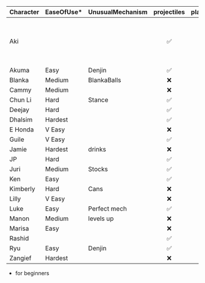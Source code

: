 | Character | EaseOfUse* | UnusualMechanism | projectiles| placeholder | CommandGrab |  Charge | Stock | Teleport | Strengths | Weaknesses |
| :--- | :-- | :-- | :-----------: | :--: | :-- | :--: | :--: | :--: | :-- | :--- |
| Aki  || | ✅ | | ✅ | ? | N | ❌ | slow fireball + fast drive rush <br> v strong OKI  | slow poison ball recovery | |
| Akuma |Easy| Denjin | ✅ |  | ❌ | | | ✅ | | |
| Blanka  |Medium| BlankaBalls| ❌ |  | ✅ | | Y | ❌ | | | 
| Cammy |Medium| | ❌ | | | | | ❌ | | |
| Chun Li |Hard| Stance | ✅ |  | ✅ air | | | ❌ | | |
| Deejay |Hard| | ✅ | | | | | ❌ | | |
| Dhalsim |Hardest| | ✅ | | | | | ✅ |  | | 
| E Honda |V Easy| | ❌ |  | ✅ | Y | Y | ❌ |  | |
| Guile |V Easy| | ✅ | |  ✅ air | | Y | ❌ | | |
| Jamie |Hardest| drinks| ❌ | | ✅ | Y | | ❌ | | |
| JP |Hard| | ✅ | | ✅ |  | | ✅ | | |
| Juri |Medium| Stocks | ✅ | | | Y | | ❌ | | |
| Ken |Easy| | ✅ |  | | | | ❌ | ||
| Kimberly |Hard| Cans| ❌ |  | ✅ air | | | ❌ |  ||
| Lilly |V Easy| | ❌ |  | | ✅| | ❌ |  ||
| Luke |Easy| Perfect mech| ✅ |  | | | |❌ | ||
| Manon |Medium| levels up | ❌ |  | ✅ | |Y | ❌ |  ||
| Marisa |Easy| | ❌ |  | ✅ stance| | | ❌ |  ||
| Rashid || | ✅ |  | ❌ | | | ❌ | ||
| Ryu |Easy| Denjin | ✅ |  | ❌ | | | ❌ | ||
| Zangief |Hardest| | ❌ |  | ✅ |  | | ❌ |  ||

* for beginners
